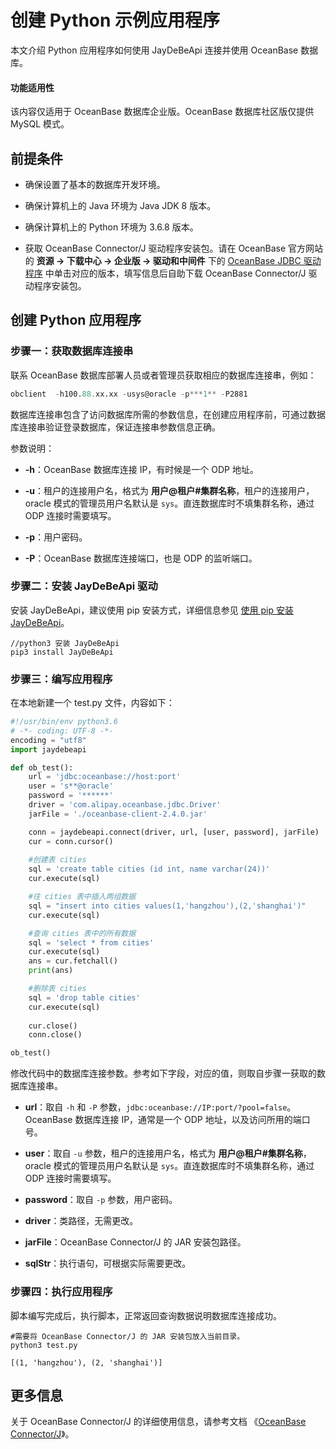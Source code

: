 # 创建 Python 示例应用程序

本文介绍 Python 应用程序如何使用 JayDeBeApi 连接并使用 OceanBase 数据库。

  <main id="notice" >
    <h4>功能适用性</h4>
    <p>该内容仅适用于 OceanBase 数据库企业版。OceanBase 数据库社区版仅提供 MySQL 模式。</p>
  </main>

## 前提条件

* 确保设置了基本的数据库开发环境。

* 确保计算机上的 Java 环境为 Java JDK 8 版本。

* 确保计算机上的 Python 环境为 3.6.8 版本。

* 获取 OceanBase Connector/J 驱动程序安装包。请在 OceanBase 官方网站的 **资源 -> 下载中心 -> 企业版 -> 驱动和中间件** 下的 [OceanBase JDBC 驱动程序](https://www.oceanbase.com/softwarecenter-enterprise) 中单击对应的版本，填写信息后自助下载 OceanBase Connector/J 驱动程序安装包。

## 创建 Python 应用程序

### 步骤一：获取数据库连接串

联系 OceanBase 数据库部署人员或者管理员获取相应的数据库连接串，例如：

```sql
obclient  -h100.88.xx.xx -usys@oracle -p***1** -P2881
```

数据库连接串包含了访问数据库所需的参数信息，在创建应用程序前，可通过数据库连接串验证登录数据库，保证连接串参数信息正确。

参数说明：

* **-h**：OceanBase 数据库连接 IP，有时候是一个 ODP 地址。

* **-u**：租户的连接用户名，格式为 **用户@租户#集群名称**，租户的连接用户，oracle 模式的管理员用户名默认是 `sys`。直连数据库时不填集群名称，通过 ODP 连接时需要填写。

* **-p**：用户密码。

* **-P**：OceanBase 数据库连接端口，也是 ODP 的监听端口。

### 步骤二：安装 JayDeBeApi 驱动

安装 JayDeBeApi，建议使用 pip 安装方式，详细信息参见 [使用 pip 安装 JayDeBeApi](https://pypi.org/project/JayDeBeApi/)。

```shell
//python3 安装 JayDeBeApi
pip3 install JayDeBeApi
```

### 步骤三：编写应用程序

在本地新建一个 test.py 文件，内容如下：

```python
#!/usr/bin/env python3.6
# -*- coding: UTF-8 -*-
encoding = "utf8"
import jaydebeapi

def ob_test():   
    url = 'jdbc:oceanbase://host:port'
    user = 's**@oracle'
    password = '******'
    driver = 'com.alipay.oceanbase.jdbc.Driver'
    jarFile = './oceanbase-client-2.4.0.jar'

    conn = jaydebeapi.connect(driver, url, [user, password], jarFile)
    cur = conn.cursor()
    
    #创建表 cities
    sql = 'create table cities (id int, name varchar(24))'
    cur.execute(sql)

    #往 cities 表中插入两组数据
    sql = "insert into cities values(1,'hangzhou'),(2,'shanghai')"
    cur.execute(sql)

    #查询 cities 表中的所有数据
    sql = 'select * from cities'
    cur.execute(sql)
    ans = cur.fetchall()
    print(ans)

    #删除表 cities
    sql = 'drop table cities'
    cur.execute(sql)
    
    cur.close()
    conn.close()

ob_test()
```

修改代码中的数据库连接参数。参考如下字段，对应的值，则取自步骤一获取的数据库连接串。

* **url**：取自 `-h` 和 `-P` 参数，`jdbc:oceanbase://IP:port/?pool=false`。OceanBase 数据库连接 IP，通常是一个 ODP 地址，以及访问所用的端口号。

* **user**：取自 `-u` 参数，租户的连接用户名，格式为 **用户@租户#集群名称**，oracle 模式的管理员用户名默认是 `sys`。直连数据库时不填集群名称，通过 ODP 连接时需要填写。

* **password**：取自 `-p` 参数，用户密码。

* **driver**：类路径，无需更改。

* **jarFile**：OceanBase Connector/J 的 JAR 安装包路径。

* **sqlStr**：执行语句，可根据实际需要更改。

### 步骤四：执行应用程序

脚本编写完成后，执行脚本，正常返回查询数据说明数据库连接成功。

```shell
#需要将 OceanBase Connector/J 的 JAR 安装包放入当前目录。
python3 test.py

[(1, 'hangzhou'), (2, 'shanghai')]
```

## 更多信息

关于 OceanBase Connector/J 的详细使用信息，请参考文档 《[OceanBase Connector/J](https://www.oceanbase.com/docs/enterprise/oceanbase-connector-j-cn)》。

